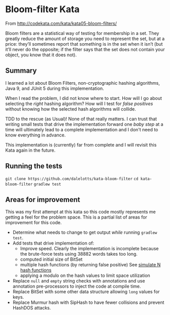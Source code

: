# Bloom-filter Kata

From http://codekata.com/kata/kata05-bloom-filters/

Bloom filters are a statistical way of testing for membership in a set. They greatly reduce the amount of storage you 
need to represent the set, but at a price: they’ll sometimes report that something is in the set when it isn’t 
(but it’ll never do the opposite; if the filter says that the set does not contain your object, you know that it does not).

## Summary

I learned a lot about Bloom Filters, non-cryptographic hashing algorithms, Java 9, and JUnit 5 during this implementation. 

When I read the problem, I did not know where to start. How will I go about selecting the _right_ hashing algorithm? 
How will I test for _false positives_ without knowing how the selected hash algorithms will collide.

TDD to the rescue (as Usual)! None of that really matters. I can trust that writing small tests that drive the 
implementation forward one _baby step_ at a time will ultimately lead to a complete implementation and I don't need to 
know everything in advance.

This implementation is (currently) far from complete and I will revisit this Kata again in the future.

## Running the tests

`git clone https://github.com/dalelotts/kata-bloom-filter`
`cd kata-bloom-filter`
`gradlew test`

## Areas for improvement

This was my first attempt at this kata so this code mostly represents me getting a feel for the problem space. 
This is a partial list of areas for improvement for this code.

- Determine what needs to change to get output _while_ running `gradlew test`. 
- Add tests that drive implementation of:
    - Improve speed. Clearly the implementation is incomplete because the brute-force tests using 38882 words takes too long. 
    - computed initial size of BitSet
    - multiple hash functions (by returning false positive) See 
      [simulate N hash functions](http://willwhim.wpengine.com/2011/09/03/producing-n-hash-functions-by-hashing-only-once/) 
    - applying a modulo on the hash values to limit space utilization
- Replace `null` and `empty` string checks with annotations and use annotation pre-processors to inject the code at compile time.
- Replace BitSet with some other data structure allowing `long` values for keys.
- Replace Murmur hash with SipHash to have fewer collisions and prevent HashDOS attacks. 

